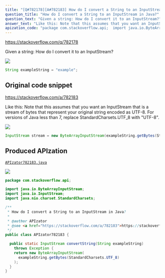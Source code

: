 ```yaml
---
title: "[Q#782178][A#782183] How do I convert a String to an InputStream in Java?"
question_title: "How do I convert a String to an InputStream in Java?"
question_text: "Given a string: How do I convert it to an InputStream?"
answer_text: "Like this: Note that this assumes that you want an InputStream that is a stream of bytes that represent your original string encoded as UTF-8. For versions of Java less than 7, replace StandardCharsets.UTF_8 with \"UTF-8\"."
apization_code: "package com.stackoverflow.api;  import java.io.ByteArrayInputStream; import java.io.InputStream; import java.nio.charset.StandardCharsets;  /**  * How do I convert a String to an InputStream in Java?  *  * @author APIzator  * @see <a href=\"https://stackoverflow.com/a/782183\">https://stackoverflow.com/a/782183</a>  */ public class APIzator782183 {    public static InputStream convertString(String exampleString)     throws Exception {     return new ByteArrayInputStream(       exampleString.getBytes(StandardCharsets.UTF_8)     );   } }"
---
```


https://stackoverflow.com/q/782178

Given a string:
How do I convert it to an InputStream?


<div class="code-logo"><img src="/stackoverflow.png" /></div>

```java
String exampleString = "example";
```


## Original code snippet

https://stackoverflow.com/a/782183

Like this:
Note that this assumes that you want an InputStream that is a stream of bytes that represent your original string encoded as UTF-8.
For versions of Java less than 7, replace StandardCharsets.UTF_8 with &quot;UTF-8&quot;.

<div class="code-logo"><img src="/stackoverflow.png" /></div>

```java
InputStream stream = new ByteArrayInputStream(exampleString.getBytes(StandardCharsets.UTF_8));
```

## Produced APIzation

[`APIzator782183.java`](https://github.com/pasqualesalza/apization-temp-data/raw/master/search/APIzator782183.java)

<div class="code-logo"><img src="/apizator.png" /></div>

```java
package com.stackoverflow.api;

import java.io.ByteArrayInputStream;
import java.io.InputStream;
import java.nio.charset.StandardCharsets;

/**
 * How do I convert a String to an InputStream in Java?
 *
 * @author APIzator
 * @see <a href="https://stackoverflow.com/a/782183">https://stackoverflow.com/a/782183</a>
 */
public class APIzator782183 {

  public static InputStream convertString(String exampleString)
    throws Exception {
    return new ByteArrayInputStream(
      exampleString.getBytes(StandardCharsets.UTF_8)
    );
  }
}

```